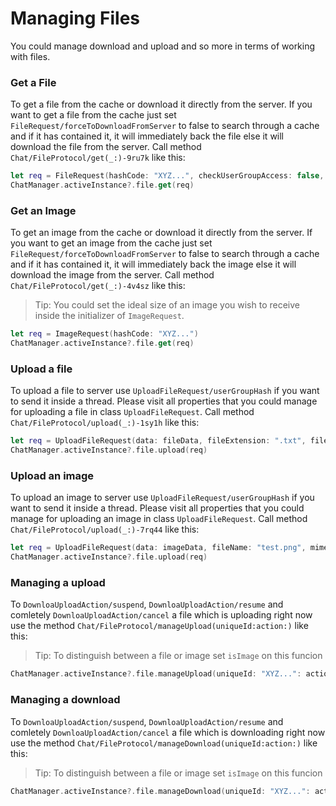# Managing Files
You could manage download and upload and so more in terms of working with files.


### Get a File
To get a file from the cache or download it directly from the server. If you want to get a file from the cache just set ``FileRequest/forceToDownloadFromServer`` to false to search through a cache and if it has contained it, it will immediately back the file else it will download the file from the server. Call method ``Chat/FileProtocol/get(_:)-9ru7k`` like this:
```swift
let req = FileRequest(hashCode: "XYZ...", checkUserGroupAccess: false, forceToDownloadFromServer: true)
ChatManager.activeInstance?.file.get(req)
```


### Get an Image
To get an image from the cache or download it directly from the server. If you want to get an image from the cache just set ``FileRequest/forceToDownloadFromServer`` to false to search through a cache and if it has contained it, it will immediately back the image else it will download the image from the server. Call method ``Chat/FileProtocol/get(_:)-4v4sz`` like this:

>Tip: You could set the ideal size of an image you wish to receive inside the initializer of ``ImageRequest``.

```swift
let req = ImageRequest(hashCode: "XYZ...")
ChatManager.activeInstance?.file.get(req)
```

### Upload a file
To upload a file to server use ``UploadFileRequest/userGroupHash`` if you want to send it inside a thread. Please visit all properties that you could manage for uploading a file in class ``UploadFileRequest``. Call method ``Chat/FileProtocol/upload(_:)-1sy1h`` like this:

```swift
let req = UploadFileRequest(data: fileData, fileExtension: ".txt", fileName: "Test", mimeType: "text/plain" , userGroupHash: "XYZ....")
ChatManager.activeInstance?.file.upload(req)
```

### Upload an image
To upload an image to server use ``UploadFileRequest/userGroupHash`` if you want to send it inside a thread. Please visit all properties that you could manage for uploading an image in class ``UploadFileRequest``. Call method ``Chat/FileProtocol/upload(_:)-7rq44`` like this:

```swift
let req = UploadFileRequest(data: imageData, fileName: "test.png", mimeType: "image/png" , userGroupHash: "XYZ....")
ChatManager.activeInstance?.file.upload(req)
```

### Managing a upload
To ``DownloaUploadAction/suspend``, ``DownloaUploadAction/resume`` and comletely ``DownloaUploadAction/cancel`` a file which is uploading right now use the method ``Chat/FileProtocol/manageUpload(uniqueId:action:)`` like this:
>Tip: To distinguish between a file or image set `isImage` on this funcion
```swift
ChatManager.activeInstance?.file.manageUpload(uniqueId: "XYZ...": action: .resume, isImage: false)
```

### Managing a download
To ``DownloaUploadAction/suspend``, ``DownloaUploadAction/resume`` and comletely ``DownloaUploadAction/cancel`` a file which is downloading right now use the method ``Chat/FileProtocol/manageDownload(uniqueId:action:)`` like this:
>Tip: To distinguish between a file or image set `isImage` on this funcion
```swift
ChatManager.activeInstance?.file.manageDownload(uniqueId: "XYZ...": action: .resume, isImage: false)
```
